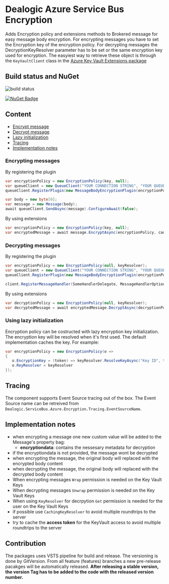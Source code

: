 ﻿# Dealogic Azure Service Bus Encryption

Adds Encryption policy and extensions methods to Brokered message for easy message body encryption.
For encrypting messages you have to set the Encryption key of the encryption policy. For decrypting messages
the DecryptionKeyResolver parameter has to be set or the same encryption key used for encryption.
The easyiest way to retrieve these object is through the `KeyVaultClient` class in the [Azure Key Vault Extensions package](https://www.nuget.org/packages/Microsoft.Azure.KeyVault.Extensions/)

## Build status and NuGet

![build status](https://dealogic.visualstudio.com/_apis/public/build/definitions/4cd19643-db3a-4dcc-b481-76a7800dd64d/12979/badge)

[![NuGet Badge](https://buildstats.info/nuget/dealogic.servicebus.azure.encryption)](https://www.nuget.org/packages/dealogic.servicebus.azure.encryption/)

## Content

* [Encrypt message](#encrypt-message)
* [Decrypt message](#decrypt-message)
* [Lazy initialization](#lazy-initialization)
* [Tracing](#tracing)
* [Implementation notes](#implementation-notes)

### <a id="encrypt-message" /> Encrypting messages

By registering the plugin

```csharp
var encryptionPolicy = new EncryptionPolicy(key, null);
var queueClient = new QueueClient("YOUR CONNECTION STRING", "YOUR QUEUE");
queueClient.RegisterPlugin(new MessageBodyEncryptionPlugin(encryptionPolicy));

var body = new byte[0];
var message = new Message(body);
await queueClient.SendAsync(message).ConfigureAwait(false);
```

By using extensions

```csharp
var encryptionPolicy = new EncryptionPolicy(key, null);
var encryptedMessage = await message.EncryptAsync(encryptionPolicy, cancellationToken).ConfigureAwait(false);
```

### <a id="decrypt-message"/>  Decrypting messages

By registering the plugin

```csharp
var encryptionPolicy = new EncryptionPolicy(null, keyResolver);
var queueClient = new QueueClient("YOUR CONNECTION STRING", "YOUR QUEUE");
queueClient.RegisterPlugin(new MessageBodyEncryptionPlugin(encryptionPolicy));

client.RegisterMessageHandler(SomeHandlerDelegate, MessageHandlerOptions);
```

By using extensions

```csharp
var decryptionPolicy = new EncryptionPolicy(null, keyResolver);
var decryptedMessage = await encryptedMessage.DecryptAsync(decryptionPolicy, cancellationToken).ConfigureAwait(false);
```

### <a id="lazy-initialization"/> Using lazy initialization

Encryption policy can be costructed with lazy encryption key initialization. The encryption key will be resolved
when it's first used. The default implementation caches the key. For example:

```csharp
var encryptionPolicy = new EncryptionPolicy(o =>
{
   o.EncryptionKey = (token) => keyResolver.ResolveKeyAsync("Key ID", token);
   o.ReyResolver = keyResolver
});
```

## <a id="tracing" /> Tracing
The component supports Event Source tracing out of the box. The Event Source name can be retreived from
`Dealogic.ServiceBus.Azure.Encryption.Tracing.EventSourceName`.

## <a id="implementation-notes" /> Implementation notes

- when encrypting a message one new custom value will be added to the Message's property bag:
  - **encryptiondata**: contains the nessesary metadata for decryption
- if the encryptiondata is not provided, the message wont be decrypted
- when encrypting the message, the original body will replaced with the encrypted body content
- when decrypting the message, the original body will replaced with the decrypted body content
- When encrypting messages `Wrap` permission is needed on the Key Vault Keys
- When decrypting messages `Unwrap` permission is needed on the Key Vault Keys
- When using `KeyResolver` for decrpytion `Get` permission is needed for the user on the Key Vault Keys
- if possible use `CachingKeyResolver` to avoid multiple roundtrips to the server
- try to cache the **access token** for the KeyVault access to avoid multiple roundtrips to the server

## Contribution

The packages uses VSTS pipeline for build and release. The versioning is done by GitVersion.
From all feature (features) branches a new pre-release pacakges will be automatically released.
**After releasing a stable version, the version Tag has to be added to the code with the released version number.**
